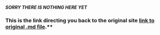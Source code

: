 ***SORRY THERE IS NOTHING HERE YET***

### This is the link directing you back to the original site [link to original .md file](./index.md).**